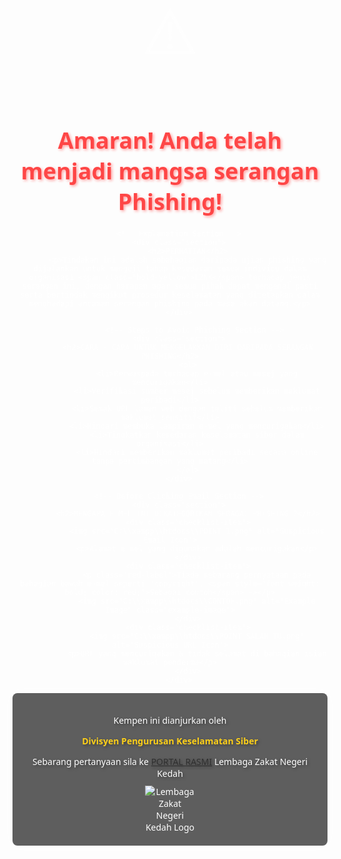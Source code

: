 <!DOCTYPE html>
<html lang="ms">
<head>
    <meta charset="UTF-8">
    <meta name="viewport" content="width=device-width, initial-scale=1.0">
    <title>Amaran Phishing</title>
    <style>
        /* General styles */
        body {
            margin: 0;
            padding: 0;
            font-family: 'Segoe UI', Tahoma, Geneva, Verdana, sans-serif;
            background-image: url('C:\\xampp\\htdocs\\WARNINGG.jpg'); /* Background image */
            background-size: cover;
            background-attachment: fixed;
            background-position: center;
            color: #fff; /* White font color */
            text-align: center;
            opacity: 0.9; /* Lowered opacity */
        }
        .container {
            width: 100%;
            max-width: 800px; /* Adjusted max-width for larger container */
            margin: 0 auto;
            padding: 20px;
        }
        .warning-logo {
            font-size: 100px;
            margin-bottom: 30px;
        }
        h1 {
            font-size: 36px;
            margin-bottom: 20px;
            color: #ff3333; /* Red color for warning text */
            text-shadow: 2px 2px 4px rgba(255, 51, 51, 0.5); /* Adding text shadow for futuristic effect */
        }
        p {
            font-size: 18px;
            margin-bottom: 20px;
            color: #fff; /* White color for text */
            text-shadow: 2px 2px 4px rgba(0, 0, 0, 0.5); /* Adding text shadow for futuristic effect */
        }
        .button {
            display: inline-block;
            padding: 15px 30px;
            background-color: #ff3333; /* Red button background */
            color: #fff; /* White button text color */
            text-decoration: none;
            font-size: 20px;
            font-weight: bold;
            border-radius: 8px;
            transition: background-color 0.3s;
            border: 2px solid #fff; /* White border */
            text-shadow: 2px 2px 4px rgba(0, 0, 0, 0.5); /* Adding text shadow for futuristic effect */
        }
        .button:hover {
            background-color: #d32f2f; /* Darker red on hover */
        }
        /* Additional section styles */
        .section {
            padding: 50px 20px;
            background-color: rgba(33, 33, 33, 0.8); /* Dark gray background for sections with lowered opacity */
            color: #fff; /* White color for text */
            text-align: left;
            margin-bottom: 50px;
            border-radius: 8px;
            box-shadow: 0 0 20px rgba(255, 255, 255, 0.2); /* Adding box shadow for futuristic effect */
        }
        .section h2 {
            font-size: 28px;
            margin-bottom: 20px;
            color: #ffcc00; /* Yellow color for section headings */
            text-shadow: 2px 2px 4px rgba(255, 204, 0, 0.5); /* Adding text shadow for futuristic effect */
        }
        .section p {
            font-size: 18px;
            margin-bottom: 20px;
            color: #fff; /* White color for text */
        }
        .section ul,
        .section ol {
            margin-bottom: 20px;
            padding-left: 20px;
        }
        .section li {
            font-size: 18px;
            margin-bottom: 10px;
            color: #fff; /* White color for text */
        }
        /* Footer styles */
        .footer-section {
            background-color: rgba(33, 33, 33, 0.8); /* Dark gray background for footer */
            color: #fff; /* White color for footer text */
            padding: 20px; /* Increased padding for footer */
            border-radius: 8px; /* Rounded corners */
            box-shadow: 0 0 20px rgba(255, 255, 255, 0.2); /* Adding box shadow for futuristic effect */
        }
        .footer-section p {
            font-size: 14px; /* Font size for footer text */
            margin-bottom: 10px; /* Decreased margin */
        }
        .footer-section .logo img {
            max-width: 80px; /* Decreased size of the logo */
            height: auto;
        }
        /* Bold and yellow text */
        .bold-yellow {
            font-weight: bold;
            color: #ffcc00; /* Yellow color */
        }
        .checklist-item {
            display: flex;
            align-items: center;
            margin-bottom: 10px; /* Decreased margin */
        }
        .checklist-item img {
            margin-right: 20px;
            max-width: 400px; /* Increased size of the images */
            height: auto;
            border: 2px solid #da9100; /* Gold border */
            border-radius: 8px; /* Rounded corners */
        }
        .example-image {
            max-width: 400px; /* Increased size of the example image */
            height: auto;
            border: 2px solid #da9100; /* Gold border */
            border-radius: 8px; /* Rounded corners */
            margin: 10px auto; /* Center the image horizontally */
        }
        .red-label {
            color: red; /* Red font color */
        }
        /* Slogan styles */
        .slogan {
            font-size: 24px;
            font-weight: bold;
            color: #00ff00; /* Green color for the slogan */
            text-shadow: 2px 2px 4px rgba(0, 255, 0, 0.5); /* Adding text shadow for futuristic effect */
            font-family: 'Pacifico', cursive; /* Changing font family for aesthetic effect */
        }
    </style>
    <link href="https://fonts.googleapis.com/css2?family=Pacifico&display=swap" rel="stylesheet">
</head>
<body>
    <div class="container">
        <!-- Warning Section -->
        <div class="warning-logo">⚠️</div>
        <h1>Amaran! Anda telah menjadi mangsa serangan Phishing!</h1>
        

        <!-- Explanation Section -->
        <div class="section">
            <h2>PERHATIAN</h2>
            <p>Tindakan ini adalah sebahagian daripada ujian phishing yang dijalankan untuk menguji tahap kesedaran semua individu dalam organisasi <span class="bold-yellow">LZNK</span> terhadap jenis serangan ini, dengan harapan agar semua pihak dapat mengenal pasti serta bertindak mengikut prosedur keselamatan yang ditetapkan dalam menghadapi ancaman serangan phishing pada masa akan datang.</p>
        </div>

               <!-- Steps to Avoid Phishing Section -->
        <div class="section">
            <h2>CARA - CARA UNTUK MENGELAKKAN DIRI DARIPADA SERANGAN PHISHING</h2>
            <ol>
                <li>Berwaspada terhadap e-mel atau mesej yang mencurigakan</li>
                <li>Verifikasi sumber mesej sebelum memberikan maklumat peribadi</li>
                <li>Semak URL laman web dengan teliti sebelum memberikan maklumat sensitif</li>
                <li>Hindari membuka lampiran e-mel yang mencurigakan</li>
                <li>Tingkatkan kesedaran keselamatan siber dalam organisasi</li>
                <li>Hindari memberikan maklumat peribadi secara online tanpa pertimbangan yang matang</li>
            </ol>
        </div>

        <!-- Before Clicking Email Section -->
        <div class="section">
            <h2>MENGAPA E-MEL INI DIKATEGORIKAN SEBAGAI PHISHING ?</h2>
            <div class="checklist-item">
                <img src="C:\\xampp\\htdocs\\POINT 1.png" alt="Suspicious Email Icon">
                <p>Alamat e-mel yang digunakan adalah mencurigakan</p>
            </div>
            <div class="checklist-item">
                <p class="red-label">Tiada sebarang pernyataan pada bahagian bawah e-mel seperti 'copyright'. <span style="font-weight: bold; color: red;">Sebagai contoh</span> -></p>
                <img src="C:\\xampp\\htdocs\\CONTOH.png" alt="Example Image" class="example-image">
            </div>
            <div class="checklist-item">
                <img src="C:\\xampp\\htdocs\\POINT SALAH TU.png" alt="Suspicious URL Icon">
                <p>URL yang mencurigakan & tidak selamat di bahagian isian maklumat penderma</p>
            </div>
        </div>

   

<!-- New Section for Footer Content -->
<div class="footer-section">
    <p>Kempen ini dianjurkan oleh</p>
    <p class="bold-yellow">Divisyen Pengurusan Keselamatan Siber</p>
    <p>Sebarang pertanyaan sila ke <a href="http://www.zakatkedah.com.my" target="_blank">PORTAL RASMI</a> Lembaga Zakat Negeri Kedah</p>
    <div class="divider"></div>
    <div class="logo">
        <img src="C:\\xampp\\htdocs\\lznkkk-removebg-preview.png" alt="Lembaga Zakat Negeri Kedah Logo">
    </div>
</div>

</body>
</html>

